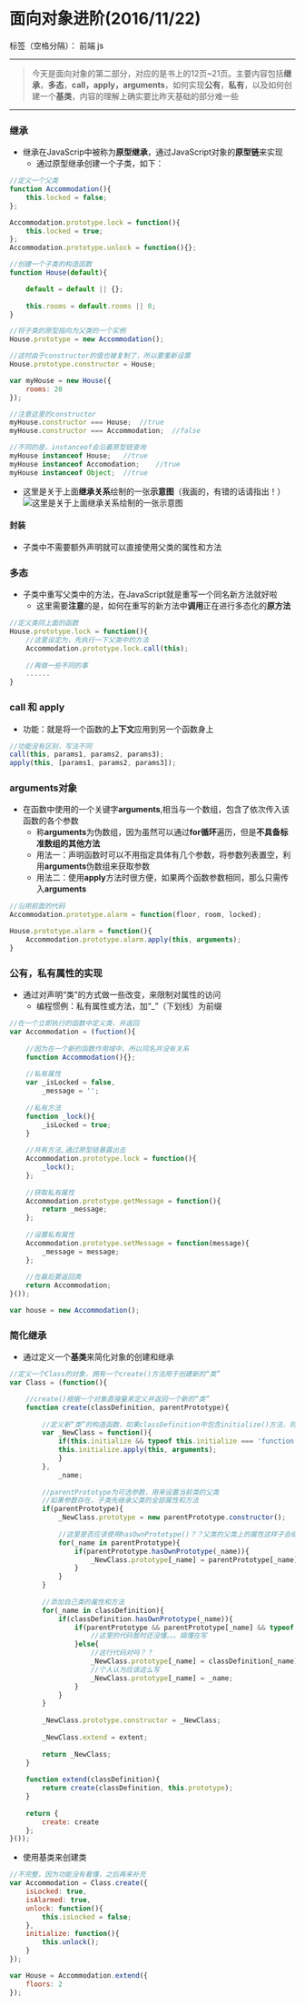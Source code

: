 ﻿# 面向对象进阶(2016/11/22)

标签（空格分隔）： 前端 js

---

> 今天是面向对象的第二部分，对应的是书上的12页~21页。主要内容包括**继承**，**多态**，**call，apply，arguments**，如何实现**公有**，**私有**，以及如何创建一个**基类**，内容的理解上确实要比昨天基础的部分难一些

---

### **继承**
- 继承在JavaScrip中被称为**原型继承**，通过JavaScript对象的**原型链**来实现
    - 通过原型继承创建一个子类，如下：
```javascript
//定义一个父类
function Accommodation(){
    this.locked = false;
};

Accommodation.prototype.lock = function(){
    this.locked = true;
};
Accommodation.prototype.unlock = function(){};

//创建一个子类的构造函数
function House(default){

    default = default || {};
    
    this.rooms = default.rooms || 0;
}

//将子类的原型指向为父类的一个实例
House.prototype = new Accommodation();

//这时由于constructor的值也被复制了，所以要重新设置
House.prototype.constructor = House;

var myHouse = new House({
    rooms: 20
});

//注意这里的constructor
myHouse.constructor === House;  //true
myHouse.constructor === Accommodation;  //false

//不同的是，instanceof会沿着原型链查询
myHouse instanceof House;   //true
myHouse instanceof Accomodation;    //true
myHouse instanceof Object;  //true
```
- 这里是关于上面**继承关系**绘制的一张**示意图**（我画的，有错的话请指出！）![这里是关于上面继承关系绘制的一张示意图][1]

#### **封装**
- 子类中不需要额外声明就可以直接使用父类的属性和方法

### **多态**
- 子类中重写父类中的方法，在JavaScript就是重写一个同名新方法就好啦
    - 这里需要**注意**的是，如何在重写的新方法中**调用**正在进行多态化的**原方法**
```javascript
//定义类同上面的函数
House.prototype.lock = function(){
    //这里设定为，先执行一下父类中的方法
    Accommodation.prototype.lock.call(this);
    
    //再做一些不同的事
    ......
}
```

### **call 和 apply**
- 功能：就是将一个函数的**上下文**应用到另一个函数身上
```javascript
//功能没有区别，写法不同
call(this, params1, params2, params3);
apply(this, [params1, params2, params3]);
```

### **arguments对象**
- 在函数中使用的一个关键字**arguments**,相当与一个数组，包含了依次传入该函数的各个参数
    - 称**arguments**为伪数组，因为虽然可以通过**for循环**遍历，但是**不具备标准数组的其他方法**
    - 用法一：声明函数时可以不用指定具体有几个参数，将参数列表置空，利用**arguments**伪数组来获取参数
    - 用法二：使用**apply**方法时很方便，如果两个函数参数相同，那么只需传入**arguments**
```javascript
//沿用前面的代码
Accommodation.prototype.alarm = function(floor, room, locked);

House.prototype.alarm = function(){
    Accommodation.prototype.alarm.apply(this, arguments); 
}
```

### **公有，私有属性的实现**
- 通过对声明“类”的方式做一些改变，来限制对属性的访问
    - 编程惯例：私有属性或方法，加“_”（下划线）为前缀
```javascript
//在一个立即执行的函数中定义类，并返回
var Accommodation = (fuction(){
    
    //因为在一个新的函数作用域中，所以同名并没有关系
    function Accommodation(){};
    
    //私有属性
    var _isLocked = false,
        _message = '';
    
    //私有方法
    function _lock(){
        _isLocked = true;
    }
    
    //共有方法,通过原型链暴露出去
    Accommodation.prototype.lock = function(){
        _lock();
    };
    
    //获取私有属性
    Accommodation.prototype.getMessage = function(){
        return _message;
    };
    
    //设置私有属性
    Accommodation.prototype.setMessage = function(message){
        _message = message;
    };
    
    //在最后要返回类
    return Accommodation;
}());

var house = new Accommodation();
```

### **简化继承**
- 通过定义一个**基类**来简化对象的创建和继承
```javascript
//定义一个Class的对象，拥有一个create()方法用于创建新的“类”
var Class = (function(){

    //create()根据一个对象直接量来定义并返回一个新的“类”
    function create(classDefinition, parentPrototype){
        
        //定义新“类”的构造函数，如果classDefinition中包含initialize()方法，则使用该方法做构造函数
        var _NewClass = function(){
            if(this.initialize && typeof this.initialize === 'function'){
            this.initialize.apply(this, arguments);
            }
        },
            _name;
            
        //parentPrototype为可选参数，用来设置当前类的父类
        //如果参数存在，子类先继承父类的全部属性和方法
        if(parentPrototype){
            _NewClass.prototype = new parentPrototype.constructor();
            
            //这里是否应该使用hasOwnPrototype()？？父类的父类上的属性这样子会继承到吗？？？
            for(_name in parentPrototype){
                if(parentPrototype.hasOwnPrototype(_name)){
                    _NewClass.prototype[_name] = parentPrototype[_name];
                }
            }
        }
        
        //添加自己类的属性和方法
        for(_name in classDefinition){
            if(classDefinition.hasOwnPrototype(_name)){
                if(parentPrototype && parentPrototype[_name] && typeof parentPrototype[_name]) === 'function'){
                    //这里的代码暂时还没懂。。。搞懂在写
                }else{
                    //这行代码对吗？？
                    _NewClass.prototype[_name] = classDefinition[_name];
                    //个人认为应该这么写
                    _NewClass.prototype[_name] = _name;
                } 
            }
        }
        
        _NewClass.prototype.constructor = _NewClass;
        
        _NewClass.extend = extent;
        
        return _NewClass;
    }
    
    function extend(classDefinition){
        return create(classDefinition, this.prototype);
    }
    
    return {
        create: create  
    };
}());
```
- 使用基类来创建类
```javascript
//不完整，因为功能没有看懂，之后再来补充
var Accommodation = Class.create({
    isLocked: true,
    isAlarmed: true,
    unlock: function(){
        this.isLocked = false;
    },
    initialize: function(){
        this.unlock();
    }
});

var House = Accommodation.extend({
    floors: 2
});
```



[1]: https://raw.githubusercontent.com/rayshuai/Pro-JavaScript-Development-Reading/master/images/2/extend.png
